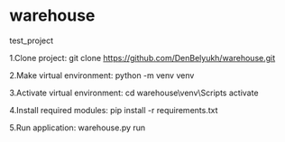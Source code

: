 # warehouse
test_project

1.Clone project:
git clone https://github.com/DenBelyukh/warehouse.git

2.Make virtual environment:
python -m venv venv

3.Activate virtual environment:
cd warehouse\venv\Scripts
activate

4.Install required modules:
pip install -r requirements.txt

5.Run application:
warehouse.py run
